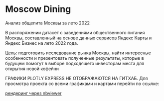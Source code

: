 # Moscow Dining
Анализ общепита Москвы за лето 2022

В распоряжении датасет с заведениями общественного питания Москвы, составленный на основе данных сервисов Яндекс Карты и Яндекс Бизнес на лето 2022 года.

Цель: подготовить исследование рынка Москвы, найти интересные особенности и презентовать полученные результаты, 
которые в будущем помогут в выборе подходящего инвесторам места для открытия новой кофейни

ГРАФИКИ PLOTLY EXPRESS НЕ ОТОБРАЖАЮТСЯ НА ГИТХАБ.
Для просмотра проекта со всеми графиками и картами перейти по ссылке:

[рендеринг через nbviewer](https://nbviewer.org/github/k8m8w8/Moscow-Food-Categories/blob/aa5cc5bf0d6860251d75bc67f674be3d60f3219d/7b80080c-70b0-4ba0-a630-3d8c2f0b94db.ipynb)


